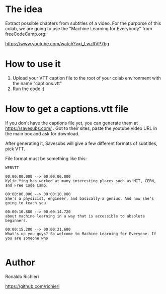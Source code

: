 # The idea

Extract possible chapters from subtitles of a video. For the purporse of this colab, we are going to use the "Machine Learning for Everybody" from freeCodeCamp.org:

https://www.youtube.com/watch?v=i_LwzRVP7bg

# How to use it

1.   Upload your VTT caption file to the root of your colab environment with the name "captions.vtt"
2.   Run the code :)

# How to get a captions.vtt file

If you don't have the captions file yet, you can generate them at https://savesubs.com/ . Got to their sites, paste the youtube video URL in the main box and ask for download.

After generating it, Savesubs will give a few different formats of subtitles, pick VTT.

File format must be something like this:

```
WEBVTT

00:00:00.000 --> 00:00:06.000
Kylie Ying has worked at many interesting places such as MIT, CERN, and Free Code Camp.

00:00:06.000 --> 00:00:10.880
She's a physicist, engineer, and basically a genius. And now she's going to teach you

00:00:10.880 --> 00:00:14.720
about machine learning in a way that is accessible to absolute beginners.

00:00:15.280 --> 00:00:21.600
What's up you guys? So welcome to Machine Learning for Everyone. If you are someone who


```

# Author

Ronaldo Richieri

https://github.com/richieri
